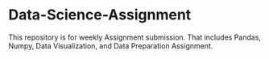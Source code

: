 # Data-Science-Assignment
This repository is for weekly Assignment submission. 
That includes Pandas, Numpy, Data Visualization, and Data Preparation Assignment. 

